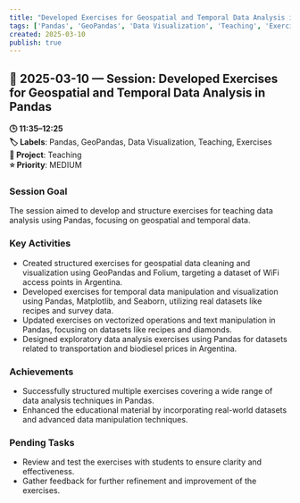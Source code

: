 ```yaml
---
title: "Developed Exercises for Geospatial and Temporal Data Analysis in Pandas"
tags: ['Pandas', 'GeoPandas', 'Data Visualization', 'Teaching', 'Exercises']
created: 2025-03-10
publish: true
---
```


## 📅 2025-03-10 — Session: Developed Exercises for Geospatial and Temporal Data Analysis in Pandas

**🕒 11:35–12:25**  
**🏷️ Labels**: Pandas, GeoPandas, Data Visualization, Teaching, Exercises  
**📂 Project**: Teaching  
**⭐ Priority**: MEDIUM  


### Session Goal
The session aimed to develop and structure exercises for teaching data analysis using Pandas, focusing on geospatial and temporal data.

### Key Activities
- Created structured exercises for geospatial data cleaning and visualization using GeoPandas and Folium, targeting a dataset of WiFi access points in Argentina.
- Developed exercises for temporal data manipulation and visualization using Pandas, Matplotlib, and Seaborn, utilizing real datasets like recipes and survey data.
- Updated exercises on vectorized operations and text manipulation in Pandas, focusing on datasets like recipes and diamonds.
- Designed exploratory data analysis exercises using Pandas for datasets related to transportation and biodiesel prices in Argentina.

### Achievements
- Successfully structured multiple exercises covering a wide range of data analysis techniques in Pandas.
- Enhanced the educational material by incorporating real-world datasets and advanced data manipulation techniques.

### Pending Tasks
- Review and test the exercises with students to ensure clarity and effectiveness.
- Gather feedback for further refinement and improvement of the exercises.
